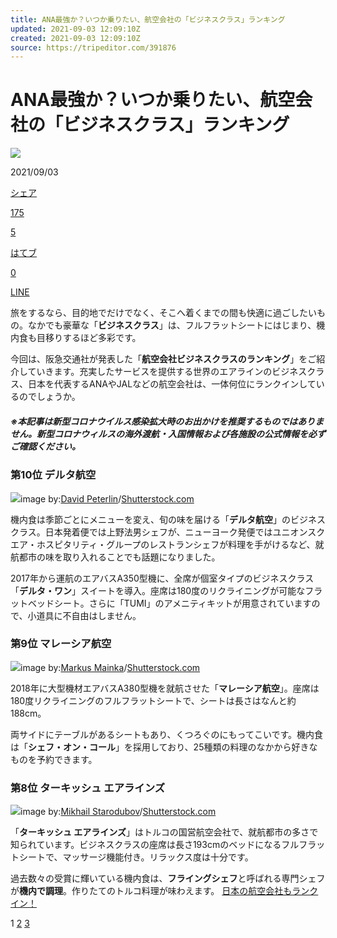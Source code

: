 ```yaml
---
title: ANA最強か？いつか乗りたい、航空会社の「ビジネスクラス」ランキング
updated: 2021-09-03 12:09:10Z
created: 2021-09-03 12:09:10Z
source: https://tripeditor.com/391876
---
```


# ANA最強か？いつか乗りたい、航空会社の「ビジネスクラス」ランキング

 ![](https://tripeditor.com/wp-content/uploads/2021/03/25201444/shutterstock_238689169.jpg)

2021/09/03

 [シェア](http://www.facebook.com/sharer.php?src=bm&u=https%3A%2F%2Ftripeditor.com%2F391876&t=ANA%E6%9C%80%E5%BC%B7%E3%81%8B%EF%BC%9F%E3%81%84%E3%81%A4%E3%81%8B%E4%B9%97%E3%82%8A%E3%81%9F%E3%81%84%E3%80%81%E8%88%AA%E7%A9%BA%E4%BC%9A%E7%A4%BE%E3%81%AE%E3%80%8C%E3%83%93%E3%82%B8%E3%83%8D%E3%82%B9%E3%82%AF%E3%83%A9%E3%82%B9%E3%80%8D%E3%83%A9%E3%83%B3%E3%82%AD%E3%83%B3%E3%82%B0)

 [175](http://www.facebook.com/sharer.php?src=bm&u=https%3A%2F%2Ftripeditor.com%2F391876&t=ANA%E6%9C%80%E5%BC%B7%E3%81%8B%EF%BC%9F%E3%81%84%E3%81%A4%E3%81%8B%E4%B9%97%E3%82%8A%E3%81%9F%E3%81%84%E3%80%81%E8%88%AA%E7%A9%BA%E4%BC%9A%E7%A4%BE%E3%81%AE%E3%80%8C%E3%83%93%E3%82%B8%E3%83%8D%E3%82%B9%E3%82%AF%E3%83%A9%E3%82%B9%E3%80%8D%E3%83%A9%E3%83%B3%E3%82%AD%E3%83%B3%E3%82%B0)

 [5](https://twitter.com/search?f=tweets&q=https%3A%2F%2Ftripeditor.com%2F391876)

 [はてブ](http://b.hatena.ne.jp/add?mode=confirm&url=https%3A%2F%2Ftripeditor.com%2F391876)

 [0](http://b.hatena.ne.jp/entry/https%3A%2F%2Ftripeditor.com%2F391876)

 [LINE](http://line.me/R/msg/text/?ANA%E6%9C%80%E5%BC%B7%E3%81%8B%EF%BC%9F%E3%81%84%E3%81%A4%E3%81%8B%E4%B9%97%E3%82%8A%E3%81%9F%E3%81%84%E3%80%81%E8%88%AA%E7%A9%BA%E4%BC%9A%E7%A4%BE%E3%81%AE%E3%80%8C%E3%83%93%E3%82%B8%E3%83%8D%E3%82%B9%E3%82%AF%E3%83%A9%E3%82%B9%E3%80%8D%E3%83%A9%E3%83%B3%E3%82%AD%E3%83%B3%E3%82%B0%0D%0Ahttps://tripeditor.com/391876)

旅をするなら、目的地でだけでなく、そこへ着くまでの間も快適に過ごしたいもの。なかでも豪華な「**ビジネスクラス**」は、フルフラットシートにはじまり、機内食も目移りするほど多彩です。

今回は、阪急交通社が発表した「**航空会社ビジネスクラスのランキング**」をご紹介していきます。充実したサービスを提供する世界のエアラインのビジネスクラス、日本を代表するANAやJALなどの航空会社は、一体何位にランクインしているのでしょうか。

##### ※本記事は新型コロナウイルス感染拡大時のお出かけを推奨するものではありません。新型コロナウィルスの海外渡航・入国情報および各施設の公式情報を必ずご確認ください。

### 第10位 デルタ航空

![](https://tripeditor.com/wp-content/uploads/2021/08/31164044/shutterstock_1726932061-1200x800.jpg)image by:[David Peterlin](https://www.shutterstock.com/ja/g/David+Peterlin)/[Shutterstock.com](https://www.shutterstock.com/ja/image-photo/kansas-city-mo-may-9-2020-1726932061)

機内食は季節ごとにメニューを変え、旬の味を届ける「**デルタ航空**」のビジネスクラス。日本発着便では上野法男シェフが、ニューヨーク発便ではユニオンスクエア・ホスピタリティ・グループのレストランシェフが料理を手がけるなど、就航都市の味を取り入れることでも話題になりました。

2017年から運航のエアバスA350型機に、全席が個室タイプのビジネスクラス「**デルタ・ワン**」スイートを導入。座席は180度のリクライニングが可能なフラットベッドシート。さらに「TUMI」のアメニティキットが用意されていますので、小道具に不自由はしません。

### 第9位 マレーシア航空

![](https://tripeditor.com/wp-content/uploads/2021/08/31164233/shutterstock_218661892-1200x800.jpg)image by:[Markus Mainka](https://www.shutterstock.com/ja/g/markusmainka)/[Shutterstock.com](https://www.shutterstock.com/ja/image-photo/frankfurt-june-19-malaysia-airlines-boeing-218661892)

2018年に大型機材エアバスA380型機を就航させた「**マレーシア航空**」。座席は180度リクライニングのフルフラットシートで、シートは長さはなんと約188cm。

両サイドにテーブルがあるシートもあり、くつろぐのにもってこいです。機内食は「**シェフ・オン・コール**」を採用しており、25種類の料理のなかから好きなものを予約できます。

### 第8位 ターキッシュ エアラインズ

![](https://tripeditor.com/wp-content/uploads/2021/08/31164357/shutterstock_414805399-1200x800.jpg)image by:[Mikhail Starodubov](https://www.shutterstock.com/ja/g/MikhailSt)/[Shutterstock.com](https://www.shutterstock.com/ja/image-photo/vnukovo-moscow-region-russia-02-july-414805399)

「**ターキッシュ エアラインズ**」はトルコの国営航空会社で、就航都市の多さで知られています。ビジネスクラスの座席は長さ193cmのベッドになるフルフラットシートで、マッサージ機能付き。リラックス度は十分です。

過去数々の受賞に輝いている機内食は、**フライングシェフ**と呼ばれる専門シェフが**機内で調理**。作りたてのトルコ料理が味わえます。
 [日本の航空会社もランクイン！](https://tripeditor.com/391876/2)

1 [2](https://tripeditor.com/391876/2)  [3](https://tripeditor.com/391876/3)